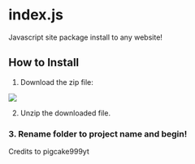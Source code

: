 # index.js
Javascript site package install to any website!

## How to Install

1. Download the zip file:

![](https://i.imgsafe.org/af71bcfd74.jpg)


2. Unzip the downloaded file.

### 3. Rename folder to project name and begin!

Credits to pigcake999yt

